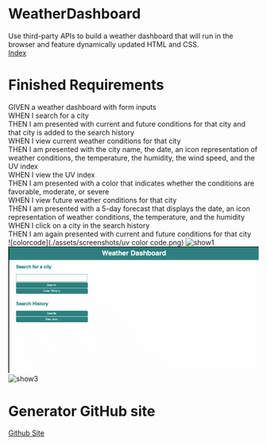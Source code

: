 # WeatherDashboard
Use third-party APIs to build a weather dashboard that will run in the browser and feature dynamically updated HTML and CSS.\
[Index](./index.html)

# Finished Requirements
GIVEN a weather dashboard with form inputs\
WHEN I search for a city\
THEN I am presented with current and future conditions for that city and that city is added to the search history\
WHEN I view current weather conditions for that city\
THEN I am presented with the city name, the date, an icon representation of weather conditions, the temperature, the humidity, the wind speed, and the UV index\
WHEN I view the UV index\
THEN I am presented with a color that indicates whether the conditions are favorable, moderate, or severe\
WHEN I view future weather conditions for that city\
THEN I am presented with a 5-day forecast that displays the date, an icon representation of weather conditions, the temperature, and the humidity\
WHEN I click on a city in the search history\
THEN I am again presented with current and future conditions for that city\
![colorcode](./assets/screenshots/uv color code.png)
![show1](./assets/screenshots/show1.gif)
![show2](./assets/screenshots/show2.gif)
![show3](./assets/screenshots/show3.gif)

# Generator GitHub site
[Github Site](https://sg3606.github.io/WeatherDashboard/)